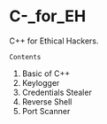 # C-_for_EH
C++ for Ethical Hackers.
```
Contents
```
1. Basic of C++
2. Keylogger
3. Credentials Stealer
4. Reverse Shell
5. Port Scanner
